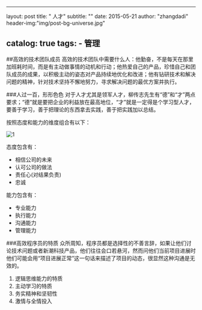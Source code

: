 
---
layout:     post
title:      " 人才"
subtitle:   ""
date:       2015-05-21
author:     "zhangdadi"
header-img:"img/post-bg-universe.jpg"

catalog: true
tags:
    - 管理
---




##高效的技术团队成员
高效的技术团队中需要什么人：他勤奋，不是每天在那里加班耗时间，而是有主动做事情的动机和行动；他热爱自己的产品，珍惜自己和团队成员的成果，以积极主动的姿态对产品持续地优化和改进；他有钻研技术和解决问题的精神，针对技术坚持不懈地努力，寻求解决问题的最优方案并执行。

###人过一百，形形色色
对于人才尤其是领军人才，柳传志先生有“德”和“才”两点要求；“德”就是要把企业的利益放在最高地位，“才”就是一定得是个学习型人才，要善于学习，善于把理论的东西拿去实践，善于把实践加以总结。

按照态度和能力的维度组合有以下：

![1](http://zhangdadi.github.io/image/2.png)




态度包含有：

* 相信公司的未来
* 认可公司的做法
* 责任心(对结果负责)
* 忠诚

能力包含有：

* 专业能力
* 执行能力
* 沟通能力
* 管理能力

###高效程序员的特质
众所周知，程序员都是选择性的不善言辞，如果让他们讨论技术问题或者新潮科技产品，他们往往会口若悬河，然而问他们当前项目进展时他们可能会用“项目进展正常”这一句话来描述了项目的动态，很显然这种沟通是无效的。

1.  逻辑思维能力的特质
2. 主动学习的特质
3. 务实精神和坚韧性
4. 激情与全情投入




